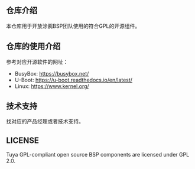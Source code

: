 ## 仓库介绍
本仓库用于开放涂鸦BSP团队使用的符合GPL的开源组件。

## 仓库的使用介绍
参考对应开源软件的网址：
- BusyBox: https://busybox.net/
- U-Boot: https://u-boot.readthedocs.io/en/latest/
- Linux: https://www.kernel.org/

## 技术支持
找对应的产品经理或者技术支持。

## LICENSE
Tuya GPL-compliant open source BSP components are licensed under GPL 2.0.
